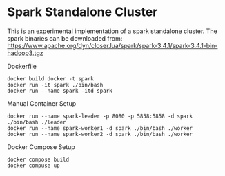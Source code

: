 # Spark Standalone Cluster
This is an experimental implementation of a spark standalone cluster. The spark binaries can be downloaded from: https://www.apache.org/dyn/closer.lua/spark/spark-3.4.1/spark-3.4.1-bin-hadoop3.tgz

Dockerfile
```
docker build docker -t spark
docker run -it spark ./bin/bash
docker run --name spark -itd spark
```

Manual Container Setup
```
docker run --name spark-leader -p 8080 -p 5858:5858 -d spark ./bin/bash ./leader
docker run --name spark-worker1 -d spark ./bin/bash ./worker
docker run --name spark-worker2 -d spark ./bin/bash ./worker
```

Docker Compose Setup
```
docker compose build
docker compuse up
```